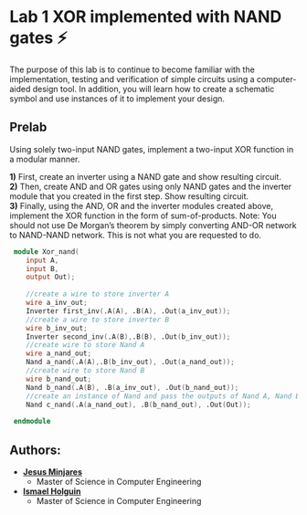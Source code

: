 # Lab 1 XOR implemented with NAND gates :zap:

The purpose of this lab is to continue to become familiar with the implementation, testing and verification of  simple  circuits  using  a  computer-aided  design  tool.  In  addition,  you  will  learn  how  to  create  a schematic symbol and use instances of it to implement your design.

## Prelab
Using solely two-input NAND gates, implement a two-input XOR function in a modular manner.

**1)** First, create an inverter using a NAND gate and show resulting circuit.<br>
**2)** Then, create AND and OR gates using only NAND gates and the inverter module that you created in the first step. Show resulting circuit.<br>
**3)** Finally, using the AND, OR and the inverter modules created above, implement the XOR function in the form of sum-of-products. Note:  You should  not  use  De  Morgan’s  theorem by  simply  converting  AND-OR  network  to NAND-NAND network. This is not what you are requested to do.

```verilog
 module Xor_nand(
    input A,
    input B,
    output Out);
    
    //create a wire to store inverter A
    wire a_inv_out;
    Inverter first_inv(.A(A), .B(A), .Out(a_inv_out));
    //create a wire to store inverter B
    wire b_inv_out;
    Inverter second_inv(.A(B),.B(B), .Out(b_inv_out));
    //create wire to store Nand A
    wire a_nand_out;
    Nand a_nand(.A(A),.B(b_inv_out), .Out(a_nand_out));
    //create wire to store Nand B
    wire b_nand_out;
    Nand b_nand(.A(B), .B(a_inv_out), .Out(b_nand_out));
    //create an instance of Nand and pass the outputs of Nand A, Nand B and store in Out
    Nand c_nand(.A(a_nand_out), .B(b_nand_out), .Out(Out));
    
 endmodule
```

## Authors: 
* [**Jesus Minjares**](https://github.com/jminjares4)
  * Master of Science in Computer Engineering
* [**Ismael Holguin**](https://github.com/iholguin6)
  * Master of Science in Computer Engineering
   